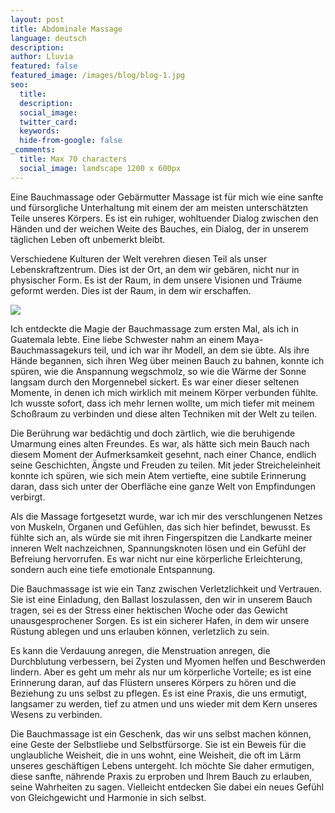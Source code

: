 ```yaml
---
layout: post
title: Abdominale Massage
language: deutsch
description:
author: Lluvia
featured: false
featured_image: /images/blog/blog-1.jpg
seo:
  title:
  description:
  social_image:
  twitter_card:
  keywords:
  hide-from-google: false
_comments:
  title: Max 70 characters
  social_image: landscape 1200 x 600px
---
```

Eine Bauchmassage oder Gebärmutter Massage ist für mich wie eine sanfte und fürsorgliche Unterhaltung mit einem der am meisten unterschätzten Teile unseres Körpers. Es ist ein ruhiger, wohltuender Dialog zwischen den Händen und der weichen Weite des Bauches, ein Dialog, der in unserem täglichen Leben oft unbemerkt bleibt.

Verschiedene Kulturen der Welt verehren diesen Teil als unser Lebenskraftzentrum. Dies ist der Ort, an dem wir gebären, nicht nur in physischer Form. Es ist der Raum, in dem unsere Visionen und Träume geformt werden. Dies ist der Raum, in dem wir erschaffen.

![](/images/blog/blog-1-inline.jpg)

Ich entdeckte die Magie der Bauchmassage zum ersten Mal, als ich in Guatemala lebte. Eine liebe Schwester nahm an einem Maya-Bauchmassagekurs teil, und ich war ihr Modell, an dem sie übte. Als ihre Hände begannen, sich ihren Weg über meinen Bauch zu bahnen, konnte ich spüren, wie die Anspannung wegschmolz, so wie die Wärme der Sonne langsam durch den Morgennebel sickert. Es war einer dieser seltenen Momente, in denen ich mich wirklich mit meinem Körper verbunden fühlte. Ich wusste sofort, dass ich mehr lernen wollte, um mich tiefer mit meinem Schoßraum zu verbinden und diese alten Techniken mit der Welt zu teilen.

Die Berührung war bedächtig und doch zärtlich, wie die beruhigende Umarmung eines alten Freundes. Es war, als hätte sich mein Bauch nach diesem Moment der Aufmerksamkeit gesehnt, nach einer Chance, endlich seine Geschichten, Ängste und Freuden zu teilen. Mit jeder Streicheleinheit konnte ich spüren, wie sich mein Atem vertiefte, eine subtile Erinnerung daran, dass sich unter der Oberfläche eine ganze Welt von Empfindungen verbirgt.

Als die Massage fortgesetzt wurde, war ich mir des verschlungenen Netzes von Muskeln, Organen und Gefühlen, das sich hier befindet, bewusst. Es fühlte sich an, als würde sie mit ihren Fingerspitzen die Landkarte meiner inneren Welt nachzeichnen, Spannungsknoten lösen und ein Gefühl der Befreiung hervorrufen. Es war nicht nur eine körperliche Erleichterung, sondern auch eine tiefe emotionale Entspannung.

Die Bauchmassage ist wie ein Tanz zwischen Verletzlichkeit und Vertrauen. Sie ist eine Einladung, den Ballast loszulassen, den wir in unserem Bauch tragen, sei es der Stress einer hektischen Woche oder das Gewicht unausgesprochener Sorgen. Es ist ein sicherer Hafen, in dem wir unsere Rüstung ablegen und uns erlauben können, verletzlich zu sein.

Es kann die Verdauung anregen, die Menstruation anregen, die Durchblutung verbessern, bei Zysten und Myomen helfen und Beschwerden lindern. Aber es geht um mehr als nur um körperliche Vorteile; es ist eine Erinnerung daran, auf das Flüstern unseres Körpers zu hören und die Beziehung zu uns selbst zu pflegen. Es ist eine Praxis, die uns ermutigt, langsamer zu werden, tief zu atmen und uns wieder mit dem Kern unseres Wesens zu verbinden.

Die Bauchmassage ist ein Geschenk, das wir uns selbst machen können, eine Geste der Selbstliebe und Selbstfürsorge. Sie ist ein Beweis für die unglaubliche Weisheit, die in uns wohnt, eine Weisheit, die oft im Lärm unseres geschäftigen Lebens untergeht. Ich möchte Sie daher ermutigen, diese sanfte, nährende Praxis zu erproben und Ihrem Bauch zu erlauben, seine Wahrheiten zu sagen. Vielleicht entdecken Sie dabei ein neues Gefühl von Gleichgewicht und Harmonie in sich selbst.